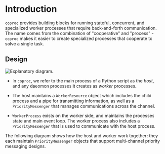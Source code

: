 # Introduction

`coproc` provides building blocks for running stateful, concurrent, and specialized worker processes that require back-and-forth communication. The name comes from the combination of "cooperative" and "process" - `coproc` makes it easier to create specialized processes that cooperate to solve a single task.

## Design

![Explanatory diagram.](https://storage.googleapis.com/public_data_09324832787/coproc_diagram2.svg)

+ In `coproc`, we refer to the main process of a Python script as the _host_, and any daeomon processes it creates as _worker_ processes. 

+ The host maintains a `WorkerResource` object which includes the child process and a pipe for transmitting information, as well as a `PriorityMessenger` that manages communications across the channel. 

+ `WorkerProcess` exists on the worker side, and maintains the processes state and main event loop. The worker process also includes a `PriorityMessenger` that is used to communicate with the host process.

The following diagram shows how the host and worker work together: they each maintain `PriorityMessenger` objects that support multi-channel priority messaging designs.

